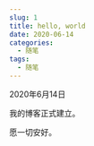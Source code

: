 ```yaml
---
slug: 1
title: hello, world
date: 2020-06-14
categories:
  - 随笔
tags:
  - 随笔
---
```


2020年6月14日

我的博客正式建立。

愿一切安好。